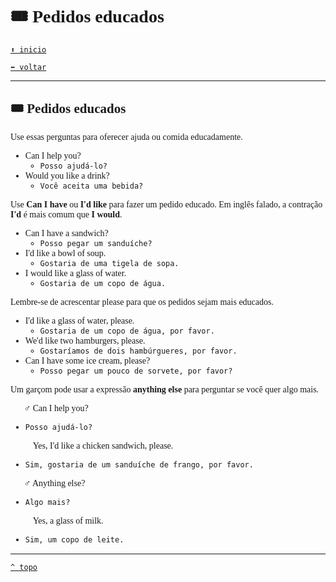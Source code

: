 <font face="Calibri">

# 🎟️ Pedidos educados

[`⬆️ inicio`](../../EF%20Route.md)

[`⬅️ voltar`](../Iniciante%201.md)

---

## 🎟️ Pedidos educados

Use essas perguntas para oferecer ajuda ou comida educadamente.

+ Can I help you?
  + `Posso ajudá-lo?`
+ Would you like a drink?
  + `Você aceita uma bebida?`

Use **Can I have** ou **I'd like** para fazer um pedido educado.
Em inglês falado, a contração **I'd** é mais comum que **I would**.

+ Can I have a sandwich?
  + `Posso pegar um sanduíche?`
+ I'd like a bowl of soup.
  + `Gostaria de uma tigela de sopa.`
+ I would like a glass of water.
  + `Gostaria de um copo de água.`

Lembre-se de acrescentar please para que os pedidos sejam mais educados.

+ I'd like a glass of water, please.
  + `Gostaria de um copo de água, por favor.`
+ We'd like two hamburgers, please.
  + `Gostaríamos de dois hambúrgueres, por favor.`
+ Can I have some ice cream, please?
  + `Posso pegar um pouco de sorvete, por favor?`

Um garçom pode usar a expressão **anything else** para perguntar se você quer algo mais.

🧔🏻‍♂️ Can I help you?
+ `Posso ajudá-lo?`

👩🏻‍🦰 Yes, I'd like a chicken sandwich, please.

+ `Sim, gostaria de um sanduíche de frango, por favor.`

🧔🏻‍♂️ Anything else?

+ `Algo mais?`

👩🏻‍🦰 Yes, a glass of milk.

+ `Sim, um copo de leite.`

---

[`^ topo`](#-pedidos-educados)
</font>
